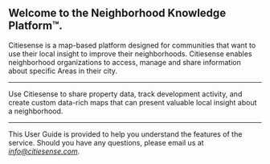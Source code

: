 ## Welcome to the Neighborhood Knowledge Platform™. 

Citiesense is a map-based platform designed for communities that want to use their local insight to improve their neighborhoods. Citiesense enables neighborhood organizations to access, manage and share information about specific Areas in their city. 
______
Use Citiesense to share property data, track development activity, and create custom data-rich maps that can present valuable local insight about a neighborhood.
______
This User Guide is provided to help you understand the features of the service. Should you have any questions, please email us at *info@citiesense.com*.



